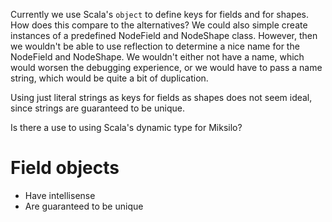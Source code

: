 Currently we use Scala's `object` to define keys for fields and for shapes. How does this compare to the alternatives? We could also simple create instances of a predefined NodeField and NodeShape class. However, then we wouldn't be able to use reflection to determine a nice name for the NodeField and NodeShape. We wouldn't either not have a name, which would worsen the debugging experience, or we would have to pass a name string, which would be quite a bit of duplication.

Using just literal strings as keys for fields as shapes does not seem ideal, since strings are guaranteed to be unique.

Is there a use to using Scala's dynamic type for Miksilo?

# Field objects
- Have intellisense
- Are guaranteed to be unique